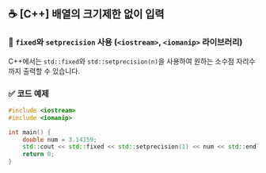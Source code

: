 ## ☕️ [C++] 배열의 크기제한 없이 입력

### 📌 `fixed`와 `setprecision` 사용 (`<iostream>`, `<iomanip>` 라이브러리)
C++에서는 `std::fixed`와 `std::setprecision(n)`을 사용하여 원하는 소수점 자리수까지 출력할 수 있습니다.

### ✅ 코드 예제
```cpp
#include <iostream>
#include <iomanip>

int main() {
    double num = 3.14159;
    std::cout << std::fixed << std::setprecision(1) << num << std::endl;
    return 0;
}
```

